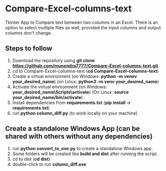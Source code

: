 # Compare-Excel-columns-text
Tkinter App to Compare text between two columns in an Excel. There is an option to select multiple files as well, provided the input columns and output columns don't change.

## Steps to follow
1. Download the repository using **git clone https://github.com/munendra7777/Compare-Excel-columns-text.git**
2. cd to Compare-Excel-columns-text (**cd Compare-Excel-columns-text**)
3. Create a virtual environment (on Windows: **python -m venev your_desired_name**) (on Linux: **python3 -m venv your_desired_name**)
4. Activate the virtual environment (on Windows: **your_desired_name\Scripts\activate**) (On Linux: **source your_desired_name/bin/activate**) .
5. Install dependencies from **requirements.txt** (**pip install -r requirements.txt**)
6. run **python column_diff.py** (to work locally on your machine)

## Create a standalone Windows App (can be shared with others without any dependencies)
1. run **python convert_to_exe.py** to create a standalone Windows app.
2. Some folders will be created like **build and dist** after running the script.
3. cd to dist (**cd dist**)
4. double-click to run **column_diff.exe**


